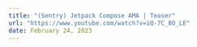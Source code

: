 ```yaml
---
title: "(Sentry) Jetpack Compose AMA | Teaser"
url: "https://www.youtube.com/watch?v=iQ-7C_8O_LE"
date: February 24, 2023
---
```

